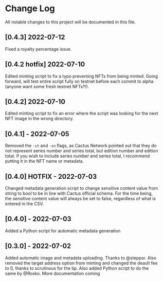 
# Change Log
All notable changes to this project will be documented in this file.

## [0.4.3] 2022-07-12
Fixed a royalty percentage issue.

## [0.4.2 hotfix] 2022-07-10
Edited minting script to fix a typo preventing NFTs from being minted. Going forward, will test entire script fully on testnet before each commit to alpha (anyone want some fresh testnet NFTs?!).

## [0.4.2] 2022-07-10
Edited minting script to fix an error where the script was looking for the next NFT image in the wrong directory. 

## [0.4.1] - 2022-07-05
Removed the `-st` and `-sn` flags, as Cactus Network pointed out that they do not represent series number and series total, but edition number and edition total. If you wish to include series number and series total, I recommend putting it in the NFT name or metadata.

## [0.4.0] HOTFIX - 2022-07-03
Changed metadata generation script to change sensitive content value from string to bool to be in line with Cactus official schema. For the time being, the sensitive content value will always be set to false, regardless of what is entered in the CSV.

## [0.4.0] - 2022-07-03
Added a Python script for automatic metadata generation

## [0.3.0] - 2022-07-02
Added automatic image and metadata uploading. Thanks to @steppsr. Also removed the target address option from minting and changed the deault fee to 0, thanks to scrutinous for the tip. Also added Python script to do the same by @Rosko. More documentation coming
